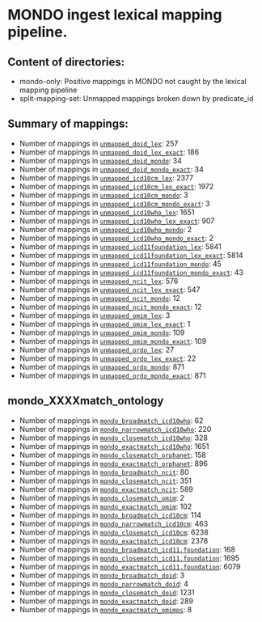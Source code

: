 # MONDO ingest lexical mapping pipeline.
## Content of directories:
* mondo-only: Positive mappings in MONDO not caught by the lexical mapping pipeline
* split-mapping-set: Unmapped mappings broken down by predicate_id
## Summary of mappings:
 * Number of mappings in [`unmapped_doid_lex`](unmapped_doid_lex.tsv): 257
 * Number of mappings in [`unmapped_doid_lex_exact`](unmapped_doid_lex.tsv): 186
 * Number of mappings in [`unmapped_doid_mondo`](mondo-only/unmapped_doid_mondo.tsv): 34
 * Number of mappings in [`unmapped_doid_mondo_exact`](mondo-only/unmapped_doid_mondo.tsv): 34
 * Number of mappings in [`unmapped_icd10cm_lex`](unmapped_icd10cm_lex.tsv): 2377
 * Number of mappings in [`unmapped_icd10cm_lex_exact`](unmapped_icd10cm_lex.tsv): 1972
 * Number of mappings in [`unmapped_icd10cm_mondo`](mondo-only/unmapped_icd10cm_mondo.tsv): 3
 * Number of mappings in [`unmapped_icd10cm_mondo_exact`](mondo-only/unmapped_icd10cm_mondo.tsv): 3
 * Number of mappings in [`unmapped_icd10who_lex`](unmapped_icd10who_lex.tsv): 1651
 * Number of mappings in [`unmapped_icd10who_lex_exact`](unmapped_icd10who_lex.tsv): 907
 * Number of mappings in [`unmapped_icd10who_mondo`](mondo-only/unmapped_icd10who_mondo.tsv): 2
 * Number of mappings in [`unmapped_icd10who_mondo_exact`](mondo-only/unmapped_icd10who_mondo.tsv): 2
 * Number of mappings in [`unmapped_icd11foundation_lex`](unmapped_icd11foundation_lex.tsv): 5841
 * Number of mappings in [`unmapped_icd11foundation_lex_exact`](unmapped_icd11foundation_lex.tsv): 5814
 * Number of mappings in [`unmapped_icd11foundation_mondo`](mondo-only/unmapped_icd11foundation_mondo.tsv): 45
 * Number of mappings in [`unmapped_icd11foundation_mondo_exact`](mondo-only/unmapped_icd11foundation_mondo.tsv): 43
 * Number of mappings in [`unmapped_ncit_lex`](unmapped_ncit_lex.tsv): 576
 * Number of mappings in [`unmapped_ncit_lex_exact`](unmapped_ncit_lex.tsv): 547
 * Number of mappings in [`unmapped_ncit_mondo`](mondo-only/unmapped_ncit_mondo.tsv): 12
 * Number of mappings in [`unmapped_ncit_mondo_exact`](mondo-only/unmapped_ncit_mondo.tsv): 12
 * Number of mappings in [`unmapped_omim_lex`](unmapped_omim_lex.tsv): 3
 * Number of mappings in [`unmapped_omim_lex_exact`](unmapped_omim_lex.tsv): 1
 * Number of mappings in [`unmapped_omim_mondo`](mondo-only/unmapped_omim_mondo.tsv): 109
 * Number of mappings in [`unmapped_omim_mondo_exact`](mondo-only/unmapped_omim_mondo.tsv): 109
 * Number of mappings in [`unmapped_ordo_lex`](unmapped_ordo_lex.tsv): 27
 * Number of mappings in [`unmapped_ordo_lex_exact`](unmapped_ordo_lex.tsv): 22
 * Number of mappings in [`unmapped_ordo_mondo`](mondo-only/unmapped_ordo_mondo.tsv): 871
 * Number of mappings in [`unmapped_ordo_mondo_exact`](mondo-only/unmapped_ordo_mondo.tsv): 871
## mondo_XXXXmatch_ontology
 * Number of mappings in [`mondo_broadmatch_icd10who`](split-mapping-set/mondo_broadmatch_icd10who.tsv): 62
 * Number of mappings in [`mondo_narrowmatch_icd10who`](split-mapping-set/mondo_narrowmatch_icd10who.tsv): 220
 * Number of mappings in [`mondo_closematch_icd10who`](split-mapping-set/mondo_closematch_icd10who.tsv): 328
 * Number of mappings in [`mondo_exactmatch_icd10who`](split-mapping-set/mondo_exactmatch_icd10who.tsv): 1651
 * Number of mappings in [`mondo_closematch_orphanet`](split-mapping-set/mondo_closematch_orphanet.tsv): 158
 * Number of mappings in [`mondo_exactmatch_orphanet`](split-mapping-set/mondo_exactmatch_orphanet.tsv): 896
 * Number of mappings in [`mondo_broadmatch_ncit`](split-mapping-set/mondo_broadmatch_ncit.tsv): 80
 * Number of mappings in [`mondo_closematch_ncit`](split-mapping-set/mondo_closematch_ncit.tsv): 351
 * Number of mappings in [`mondo_exactmatch_ncit`](split-mapping-set/mondo_exactmatch_ncit.tsv): 589
 * Number of mappings in [`mondo_closematch_omim`](split-mapping-set/mondo_closematch_omim.tsv): 2
 * Number of mappings in [`mondo_exactmatch_omim`](split-mapping-set/mondo_exactmatch_omim.tsv): 102
 * Number of mappings in [`mondo_broadmatch_icd10cm`](split-mapping-set/mondo_broadmatch_icd10cm.tsv): 114
 * Number of mappings in [`mondo_narrowmatch_icd10cm`](split-mapping-set/mondo_narrowmatch_icd10cm.tsv): 463
 * Number of mappings in [`mondo_closematch_icd10cm`](split-mapping-set/mondo_closematch_icd10cm.tsv): 6238
 * Number of mappings in [`mondo_exactmatch_icd10cm`](split-mapping-set/mondo_exactmatch_icd10cm.tsv): 2378
 * Number of mappings in [`mondo_broadmatch_icd11.foundation`](split-mapping-set/mondo_broadmatch_icd11.foundation.tsv): 168
 * Number of mappings in [`mondo_closematch_icd11.foundation`](split-mapping-set/mondo_closematch_icd11.foundation.tsv): 1695
 * Number of mappings in [`mondo_exactmatch_icd11.foundation`](split-mapping-set/mondo_exactmatch_icd11.foundation.tsv): 6079
 * Number of mappings in [`mondo_broadmatch_doid`](split-mapping-set/mondo_broadmatch_doid.tsv): 3
 * Number of mappings in [`mondo_narrowmatch_doid`](split-mapping-set/mondo_narrowmatch_doid.tsv): 4
 * Number of mappings in [`mondo_closematch_doid`](split-mapping-set/mondo_closematch_doid.tsv): 1231
 * Number of mappings in [`mondo_exactmatch_doid`](split-mapping-set/mondo_exactmatch_doid.tsv): 289
 * Number of mappings in [`mondo_exactmatch_omimps`](split-mapping-set/mondo_exactmatch_omimps.tsv): 8
